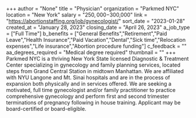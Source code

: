 +++
author = "None"
title = "Physician"
organization = "Parkmed NYC"
location = "New York"
salary = "$250,000-$300,000"
link = "https://abortionstaffing.org/job/gynecologist/"
sort_date = "2023-01-28"
created_at = "January 28, 2023"
closing_date = "April 26, 2023"
a_job_type = ["Full Time"]
b_benefits = ["General Benefits","Retirement","Paid Leave","Health Insurance","Paid Vacation","Dental","Sick time","Relocation expenses","Life insurance","Abortion procedure funding"]
c_feedback = ""
aa_degrees_required = "Medical degree required"
thumbnail = ""
+++
Parkmed NYC is a thriving New York State licensed Diagnostic & Treatment Center specializing in gynecology and family planning services, located steps from Grand Central Station in midtown Manhattan.  We are affiliated with NYU Langone and Mt. Sinai hospitals and are in the process of expansion both physically and in services offered.  We are seeking a motivated, full time gynecologist and/or family practitioner to practice comprehensive gynecology and perform first and second trimester terminations of pregnancy following in house training.  Applicant may be board-certified or board-eligible.
